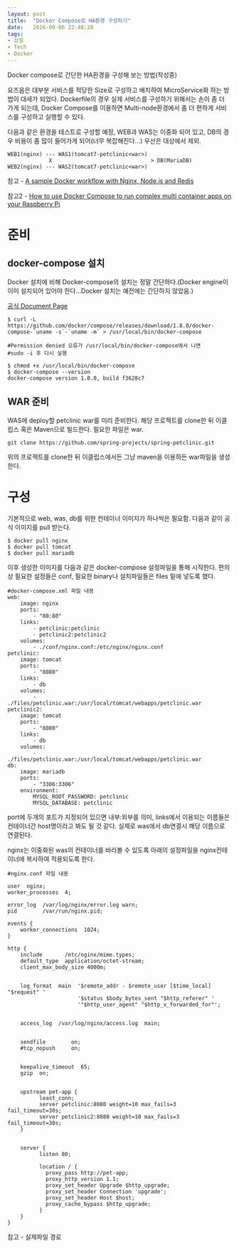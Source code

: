 ```yaml
---
layout: post
title:  "Docker Compose로 HA환경 구성하기"
date:   2016-09-06 22:48:28
tags:
- 삽질
- Tech
- Docker
---
```


Docker compose로 간단한 HA환경을 구성해 보는 방법(작성중)

요즈음은 대부분 서비스를 적당한 Size로 구성하고 배치하여 MicroService화 하는 방법이 대세가 되었다. Dockerfile의 경우 실제 서비스를 구성하기 위해서는 손이 좀 더 가게 되는데, Docker Compose를 이용하면 Multi-node환경에서 좀 더 편하게 서비스를 구성하고 실행할 수 있다.

다음과 같은 환경을 테스트로 구성할 예정, WEB과 WAS는 이중화 되어 있고, DB의 경우 비용이 좀 많이 들어가게 되어(너무 복잡해진다...) 우선은 대상에서 제외.

    WEB1(nginx) --- WAS1(tomcat7-petclinic<war>)
                 X                               > DB(MariaDB)
    WEB2(nginx) --- WAS2(tomcat7-petclinic<war>)            


참고 - [A sample Docker workflow with Nginx, Node.js and Redis](http://anandmanisankar.com/posts/docker-container-nginx-node-redis-example/)

참고2 - [How to use Docker Compose to run complex multi container apps on your Raspberry Pi](http://blog.hypriot.com/post/docker-compose-nodejs-haproxy/)


# 준비

## docker-compose 설치

Docker 설치에 비해 Docker-compose의 설치는 정말 간단하다.(Docker engine이 이미 설치되어 있어야 한다...Docker 설치는 예전에는 간단하지 않았음.)

[공식 Document Page](https://docs.docker.com/compose/install/)

    $ curl -L https://github.com/docker/compose/releases/download/1.8.0/docker-compose-`uname -s`-`uname -m` > /usr/local/bin/docker-compose

    #Permission denied 오류가 /usr/local/bin/docker-compose에서 나면
    #sudo -i 후 다시 실행

    $ chmod +x /usr/local/bin/docker-compose
    $ docker-compose --version
    docker-compose version 1.8.0, build f3628c7

## WAR 준비

WAS에 deploy할 petclinic war를 미리 준비한다. 해당 프로젝트를 clone한 뒤 이클립스 혹은 Maven으로 빌드한다. 필요한 파일은 war.

    git clone https://github.com/spring-projects/spring-petclinic.git

위의 프로젝트를 clone한 뒤 이클립스에서든 그냥 maven을 이용하든 war파일을 생성한다.

# 구성

기본적으로 web, was, db를 위한 컨테이너 이미지가 하나씩은 필요함. 다음과 같이 공식 이미지를 pull 받는다.

    $ docker pull nginx
    $ docker pull tomcat
    $ docker pull mariadb

이후 생성한 이미지를 다음과 같은 docker-compose 설정파일을 통해 시작한다. 편의상 필요한 설정들은 conf, 필요한 binary나 설치파일들은 files 밑에 넣도록 했다.

    #docker-compose.xml 파일 내용
    web:
        image: nginx
        ports:
            - "80:80"
        links:
            - petclinic:petclinic
            - petclinic2:petclinic2
        volumes:
            - ./conf/nginx.conf:/etc/nginx/nginx.conf
    petclinic:
        image: tomcat
        ports:
            - "8080"
        links:
            - db
        volumes:
            - ./files/petclinic.war:/usr/local/tomcat/webapps/petclinic.war
    petclinic2:
        image: tomcat
        ports:
            - "8080"
        links:
            - db
        volumes:
            - ./files/petclinic.war:/usr/local/tomcat/webapps/petclinic.war
    db:
        image: mariadb
        ports:
            - "3306:3306"
        environment:
            MYSQL_ROOT_PASSWORD: petclinic
            MYSQL_DATABASE: petclinic

port에 두개의 포트가 지정되어 있으면 내부:외부를 의미, links에서 이용되는 이름들은 컨테이너간 host명이라고 봐도 될 것 같다. 실제로 was에서 db연결시 해당 이름으로 연결된다.

nginx는 이중화된 was의 컨테이너를 바라볼 수 있도록 아래의 설정파일을 nginx컨테이너에 복사하여 적용되도록 한다.

    #nginx.conf 파일 내용

    user  nginx;
    worker_processes  4;

    error_log  /var/log/nginx/error.log warn;
    pid        /var/run/nginx.pid;

    events {
        worker_connections  1024;
    }

    http {
        include       /etc/nginx/mime.types;
        default_type  application/octet-stream;
        client_max_body_size 4000m;


        log_format  main  '$remote_addr - $remote_user [$time_local] "$request" '
                          '$status $body_bytes_sent "$http_referer" '
                          '"$http_user_agent" "$http_x_forwarded_for"';


        access_log  /var/log/nginx/access.log  main;


        sendfile        on;
        #tcp_nopush     on;


        keepalive_timeout  65;
        gzip  on;


        upstream pet-app {
              least_conn;
              server petclinic:8080 weight=10 max_fails=3 fail_timeout=30s;
              server petclinic2:8080 weight=10 max_fails=3 fail_timeout=30s;
        }


        server {
              listen 80;

              location / {
                proxy_pass http://pet-app;
                proxy_http_version 1.1;
                proxy_set_header Upgrade $http_upgrade;
                proxy_set_header Connection 'upgrade';
                proxy_set_header Host $host;
                proxy_cache_bypass $http_upgrade;
              }
        }
    }


참고 - 실제파일 경로

